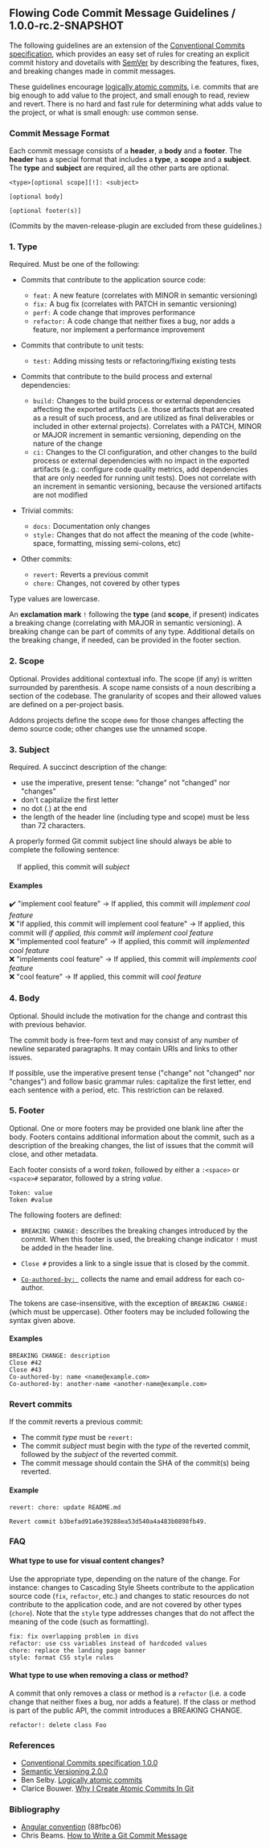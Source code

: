 ## Flowing Code Commit Message Guidelines / 1.0.0-rc.2-SNAPSHOT

The following guidelines are an extension of the [Conventional Commits specification](https://www.conventionalcommits.org/en/v1.0.0/), which provides an easy set of rules for creating an explicit commit history and dovetails with [SemVer](https://semver.org/spec/v2.0.0.html) by describing the features, fixes, and breaking changes made in commit messages. 

These guidelines encourage [logically atomic commits](https://benmatselby.dev/post/logical-commits/), i.e. commits that are big enough to add value to the project, and small enough to read, review and revert. There is no hard and fast rule for determining what adds value to the project, or what is small enough: use common sense.

### Commit Message Format
Each commit message consists of a **header**, a **body** and a **footer**. The **header** has a special format that includes a **type**, a **scope** and a **subject**. The **type** and **subject** are required, all the other parts are optional.

```
<type>[optional scope][!]: <subject>

[optional body]

[optional footer(s)]
```

(Commits by the maven-release-plugin are excluded from these guidelines.)

### 1. Type
Required. Must be one of the following: 
  - Commits that contribute to the application source code:
    - `feat:` A new feature (correlates with MINOR in semantic versioning)
    - `fix:` A bug fix (correlates with PATCH in semantic versioning)
    - `perf:` A code change that improves performance
    - `refactor:` A code change that neither fixes a bug, nor adds a feature, nor implement a performance improvement
  
  - Commits that contribute to unit tests:
    - `test:` Adding missing tests or refactoring/fixing existing tests  

  - Commits that contribute to the build process and external dependencies:  
    - `build:` Changes to the build process or external dependencies affecting the exported artifacts (i.e. those artifacts that are created as a result of such process, and are utilized as final deliverables or included in other external projects). Correlates with a PATCH, MINOR or MAJOR increment in semantic versioning, depending on the nature of the change
    - `ci:` Changes to the CI configuration, and other changes to the build process or external dependencies with no impact in the exported artifacts (e.g.: configure code quality metrics, add dependencies that are only needed for running unit tests). Does not correlate with an increment in semantic versioning, because the versioned artifacts are not modified

 - Trivial commits:
    - `docs:` Documentation only changes 
    - `style:` Changes that do not affect the meaning of the code (white-space, formatting, missing semi-colons, etc)    

 - Other commits:
    - `revert:` Reverts a previous commit
    - `chore:` Changes, not covered by other types

Type values are lowercase.

An **exclamation mark** `!` following the **type** (and **scope**, if present) indicates a breaking change (correlating with MAJOR in semantic versioning). A breaking change can be part of commits of any type. Additional details on the breaking change, if needed, can be provided in the footer section.

### 2. Scope
Optional. Provides additional contextual info. The scope (if any) is written surrounded by parenthesis. A scope name consists of a noun describing a section of the codebase.
The granularity of scopes and their allowed values are defined on a per-project basis. 

Addons projects define the scope `demo` for those changes affecting the demo source code; other changes use the unnamed scope. 

### 3. Subject
Required. A succinct description of the change:

* use the imperative, present tense: "change" not "changed" nor "changes"
* don't capitalize the first letter
* no dot (.) at the end
* the length of the header line (including type and scope) must be less than 72 characters.

A properly formed Git commit subject line should always be able to complete the following sentence:<br><br>
&nbsp;&nbsp;&nbsp;&nbsp;If applied, this commit will _subject_

#### Examples
✔️ "implement cool feature" → If applied, this commit will _implement cool feature_<br>
❌ "if applied, this commit will implement cool feature" → If applied, this commit will _if applied, this commit will implement cool feature_<br>
❌ "implemented cool feature" → If applied, this commit will _implemented cool feature_<br>
❌ "implements cool feature" → If applied, this commit will _implements cool feature_<br>
❌ "cool feature" → If applied, this commit will _cool feature_<br>


### 4. Body
Optional. Should include the motivation for the change and contrast this with previous behavior.

The commit body is free-form text and may consist of any number of newline separated paragraphs. It may contain URIs and links to other issues.

If possible, use the imperative present tense ("change" not "changed" nor "changes") and follow basic grammar rules: capitalize the first letter, end each sentence with a period, etc. This restriction can be relaxed.

### 5. Footer
Optional. One or more footers may be provided one blank line after the body. Footers contains additional information about the commit, such as a description of the breaking changes, the list of issues that the commit will close, and other metadata. 

Each footer consists of a word *token*, followed by either a `:<space>` or `<space>#` separator, followed by a string *value*.

```
Token: value
Token #value
```

The following footers are defined: 
* `BREAKING CHANGE:` describes the breaking changes introduced by the commit. When this footer is used, the breaking change indicator `!` must be added in the header line.

* `Close #` provides a link to a single issue that is closed by the commit.

* [`Co-authored-by: `](https://docs.github.com/en/free-pro-team@latest/github/committing-changes-to-your-project/creating-a-commit-with-multiple-authors) collects the name and email address for each co-author.

The tokens are case-insensitive, with the exception of `BREAKING CHANGE: ` (which must be uppercase).
Other footers may be included following the syntax given above.

#### Examples
```
BREAKING CHANGE: description
Close #42
Close #43
Co-authored-by: name <name@example.com>
Co-authored-by: another-name <another-name@example.com>
```

### Revert commits

If the commit reverts a previous commit:
- The commit *type* must be `revert:`
- The commit *subject* must begin with the *type* of the reverted commit, followed by the *subject* of the reverted commit.
- The commit message should contain the SHA of the commit(s) being reverted.

#### Example
```
revert: chore: update README.md

Revert commit b3befad91a6e39288ea53d540a4a483b0898fb49.
```

### FAQ

#### What type to use for visual content changes?

Use the appropriate type, depending on the nature of the change. For instance: changes to Cascading Style Sheets contribute to the application source code (`fix`, `refactor`, etc.) and changes to static resources do not contribute to the application code, and are not covered by other types (`chore`). Note that the `style` type addresses changes that do not affect the meaning of the code (such as formatting).
  
```
fix: fix overlapping problem in divs
refactor: use css variables instead of hardcoded values
chore: replace the landing page banner
style: format CSS style rules
```


#### What type to use when removing a class or method?

A commit that only removes a class or method is a `refactor` (i.e. a code change that neither fixes a bug, nor adds a feature). 
If the class or method is part of the public API, the commit introduces a BREAKING CHANGE.

```
refactor!: delete class Foo 
```

### References
  - [Conventional Commits specification 1.0.0](https://www.conventionalcommits.org/en/v1.0.0/)
  - [Semantic Versioning 2.0.0](https://semver.org/spec/v2.0.0.html)
  - Ben Selby. [Logically atomic commits](https://benmatselby.dev/post/logical-commits/)
  - Clarice Bouwer. [Why I Create Atomic Commits In Git](https://dev.to/cbillowes/why-i-create-atomic-commits-in-git-kfi)
    
### Bibliography
  - [Angular convention](https://github.com/angular/angular/blob/88fbc06/CONTRIBUTING.md#-commit-message-guidelines) (88fbc06)
  - Chris Beams. [How to Write a Git Commit Message](https://chris.beams.io/posts/git-commit/)
